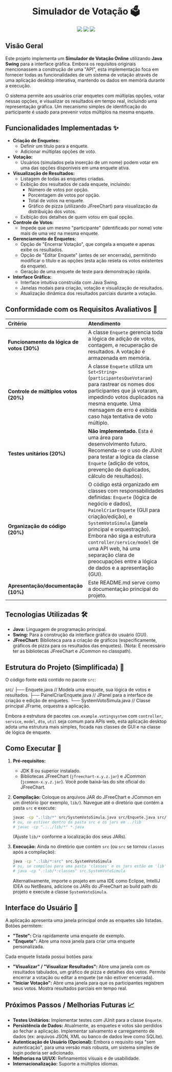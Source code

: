 <h1 align="center"> Simulador de Votação 🗳️ </h1>

<p align="center">
  <img src="https://img.shields.io/badge/Language-Java-orange"/>
  <img src="https://img.shields.io/badge/Framework-Swing-blue"/>
  <img src="https://img.shields.io/badge/Chart_Library-JFreeChart-green"/>
</p>

## Visão Geral

Este projeto implementa um **Simulador de Votação Online** utilizando **Java Swing** para a interface gráfica. Embora os requisitos originais mencionassem a construção de uma "API", esta implementação foca em fornecer todas as funcionalidades de um sistema de votação através de uma aplicação desktop interativa, mantendo os dados em memória durante a execução.

O sistema permite aos usuários criar enquetes com múltiplas opções, votar nessas opções, e visualizar os resultados em tempo real, incluindo uma representação gráfica. Um mecanismo simples de identificação do participante é usado para prevenir votos múltiplos na mesma enquete.

## Funcionalidades Implementadas ✨

* **Criação de Enquetes:**
    * Definir um título para a enquete.
    * Adicionar múltiplas opções de voto.
* **Votação:**
    * Usuários (simulados pela inserção de um nome) podem votar em uma das opções disponíveis em uma enquete ativa.
* **Visualização de Resultados:**
    * Listagem de todas as enquetes criadas.
    * Exibição dos resultados de cada enquete, incluindo:
        * Número de votos por opção.
        * Porcentagem de votos por opção.
        * Total de votos na enquete.
        * Gráfico de pizza (utilizando JFreeChart) para visualização da distribuição dos votos.
    * Exibição dos detalhes de quem votou em qual opção.
* **Controle de Votos:**
    * Impede que um mesmo "participante" (identificado por nome) vote mais de uma vez na mesma enquete.
* **Gerenciamento de Enquetes:**
    * Opção de "Encerrar Votação", que congela a enquete e apenas exibe os resultados.
    * Opção de "Editar Enquete" (antes de ser encerrada), permitindo modificar o título e as opções (esta ação reseta os votos existentes da enquete).
    * Geração de uma enquete de teste para demonstração rápida.
* **Interface Gráfica:**
    * Interface intuitiva construída com Java Swing.
    * Janelas modais para criação, votação e visualização de resultados.
    * Atualização dinâmica dos resultados parciais durante a votação.

## Conformidade com os Requisitos Avaliativos 📜

| Critério                     | Atendimento                                                                                                                                                                                                                                                           |
| :--------------------------- | :-------------------------------------------------------------------------------------------------------------------------------------------------------------------------------------------------------------------------------------------------------------------- |
| **Funcionamento da lógica de votos (30%)** | A classe `Enquete` gerencia toda a lógica de adição de votos, contagem, e recuperação de resultados. A votação é armazenada em memória.                                                                                                                      |
| **Controle de múltiplos votos (20%)** | A classe `Enquete` utiliza um `Set<String>` (`participantesQueVotaram`) para rastrear os nomes dos participantes que já votaram, impedindo votos duplicados na mesma enquete. Uma mensagem de erro é exibida caso haja tentativa de voto múltiplo.                |
| **Testes unitários (20%)** | **Não implementado.** Esta é uma área para desenvolvimento futuro. Recomenda-se o uso de JUnit para testar a lógica da classe `Enquete` (adição de votos, prevenção de duplicados, cálculo de resultados).                                                              |
| **Organização do código (20%)** | O código está organizado em classes com responsabilidades definidas: `Enquete` (lógica de negócio e dados), `PainelCriarEnquete` (GUI para criação/edição), e `SystemVotoSimula` (janela principal e orquestração). Embora não siga a estrutura `controller/service/model` de uma API web, há uma separação clara de preocupações entre a lógica de dados e a apresentação (GUI). |
| **Apresentação/documentação (10%)** | Este README.md serve como a documentação principal do projeto.                                                                                                                                                                                                         |

## Tecnologias Utilizadas 🛠️

* **Java:** Linguagem de programação principal.
* **Swing:** Para a construção da interface gráfica do usuário (GUI).
* **JFreeChart:** Biblioteca para a criação de gráficos (especificamente, gráficos de pizza para os resultados das enquetes). (Nota: É necessário ter as bibliotecas JFreeChart e JCommon no classpath).

## Estrutura do Projeto (Simplificada) 📂

O código fonte está contido no pacote `src`:

src/
├── Enquete.java             // Modela uma enquete, sua lógica de votos e resultados.
├── PainelCriarEnquete.java  // JPanel para a interface de criação e edição de enquetes.
└── SystemVotoSimula.java    // Classe principal JFrame, orquestra a aplicação.

Embora a estrutura de pacotes `com.example.votingsystem` com `controller`, `service`, `model`, `dto`, `util` seja comum para APIs web, esta aplicação desktop adota uma estrutura mais simples, focada nas classes de GUI e na classe de lógica de enquete.

## Como Executar 🚀

1.  **Pré-requisitos:**
    * JDK 8 ou superior instalado.
    * Bibliotecas JFreeChart (`jfreechart-x.y.z.jar`) e JCommon (`jcommon-x.y.z.jar`). Você pode baixá-las do site oficial do JFreeChart.

2.  **Compilação:**
    Coloque os arquivos JAR do JFreeChart e JCommon em um diretório (por exemplo, `lib/`).
    Navegue até o diretório que contém a pasta `src` e execute:
    ```bash
    javac -cp ".:lib/*" src/SystemVotoSimula.java src/Enquete.java src/PainelCriarEnquete.java
    # ou, se estiver dentro da pasta src e os jars em ../lib
    # javac -cp ".:../lib/*" *.java
    ```
    (Ajuste `lib/*` conforme a localização dos seus JARs).

3.  **Execução:**
    Ainda no diretório que contém `src` (ou `src` se tornou `classes` após a compilação):
    ```bash
    java -cp ".:lib/*:src" src.SystemVotoSimula
    # ou, se compilou para uma pasta 'classes' e os jars estão em 'lib'
    # java -cp ".:lib/*:classes" src.SystemVotoSimula
    ```

    Alternativamente, importe o projeto em uma IDE como Eclipse, IntelliJ IDEA ou NetBeans, adicione os JARs do JFreeChart ao build path do projeto e execute a classe `SystemVotoSimula`.

## Interface do Usuário 🎨

A aplicação apresenta uma janela principal onde as enquetes são listadas. Botões permitem:
* **"Teste":** Cria rapidamente uma enquete de exemplo.
* **"Enquete":** Abre uma nova janela para criar uma enquete personalizada.

Cada enquete listada possui botões para:
* **"Visualizar" / "Visualizar Resultados":** Abre uma janela com os resultados tabulados, um gráfico de pizza e detalhes dos votos. Permite encerrar a votação ou editar a enquete (se não estiver encerrada).
* **"Iniciar Votação":** Abre uma janela para que os participantes registrem seus votos. Mostra resultados parciais em tempo real.

## Próximos Passos / Melhorias Futuras 📈

* **Testes Unitários:** Implementar testes com JUnit para a classe `Enquete`.
* **Persistência de Dados:** Atualmente, as enquetes e votos são perdidos ao fechar a aplicação. Implementar salvamento e carregamento de dados (ex: arquivos JSON, XML ou banco de dados leve como SQLite).
* **Autenticação de Usuário (Opcional):** Embora o requisito seja "sem autenticação", para uma versão mais robusta, um sistema simples de login poderia ser adicionado.
* **Melhorias na UI/UX:** Refinamentos visuais e de usabilidade.
* **Internacionalização:** Suporte a múltiplos idiomas.
